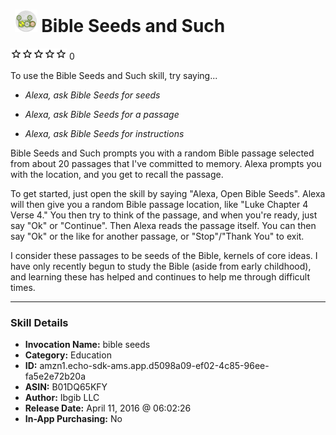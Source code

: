 # &nbsp;<img src="skill_icon" alt="Bible Seeds and Such icon" width="36"> Bible Seeds and Such
![0 stars](../../images/ic_star_border_black_18dp_1x.png)![0 stars](../../images/ic_star_border_black_18dp_1x.png)![0 stars](../../images/ic_star_border_black_18dp_1x.png)![0 stars](../../images/ic_star_border_black_18dp_1x.png)![0 stars](../../images/ic_star_border_black_18dp_1x.png) 0

To use the Bible Seeds and Such skill, try saying...

* *Alexa, ask Bible Seeds for seeds*

* *Alexa, ask Bible Seeds for a passage*

* *Alexa, ask Bible Seeds for instructions*

Bible Seeds and Such prompts you with a random Bible passage selected from about 20 passages that I've committed to memory. Alexa prompts you with the location, and you get to recall the passage.

To get started, just open the skill by saying "Alexa, Open Bible Seeds". Alexa will then give you a random Bible passage location, like "Luke Chapter 4 Verse 4." You then try to think of the passage, and when you're ready, just say "Ok" or "Continue". Then Alexa reads the passage itself. You can then say "Ok" or the like for another passage, or "Stop"/"Thank You" to exit. 

I consider these passages to be seeds of the Bible, kernels of core ideas. I have only recently begun to study the Bible (aside from early childhood), and learning these has helped and continues to help me through difficult times.

***

### Skill Details

* **Invocation Name:** bible seeds
* **Category:** Education
* **ID:** amzn1.echo-sdk-ams.app.d5098a09-ef02-4c85-96ee-fa5e2e72b20a
* **ASIN:** B01DQ65KFY
* **Author:** Ibgib LLC
* **Release Date:** April 11, 2016 @ 06:02:26
* **In-App Purchasing:** No
